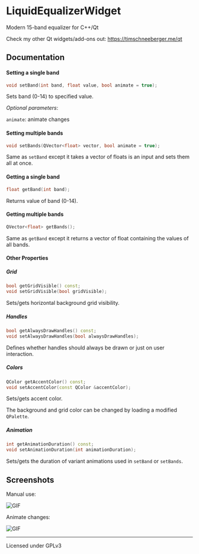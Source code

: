 # LiquidEqualizerWidget
Modern 15-band equalizer for C++/Qt

Check my other Qt widgets/add-ons out: <https://timschneeberger.me/qt>

## Documentation

#### Setting a single band

```c++
void setBand(int band, float value, bool animate = true);
```

Sets band (0-14) to specified value.

_Optional parameters_:

`animate`: animate changes

#### Setting multiple bands

```c++
void setBands(QVector<float> vector, bool animate = true);
```

Same as `setBand` except it takes a vector of floats is an input and sets them all at once.

#### Getting a single band

```c++
float getBand(int band);
```

Returns value of band (0-14).

#### Getting multiple bands

```c++
QVector<float> getBands();
```

Same as `getBand` except it returns a vector of float containing the values of all bands.

#### Other Properties

##### Grid

```c++
bool getGridVisible() const;
void setGridVisible(bool gridVisible);
```

Sets/gets horizontal background grid visibility.

##### Handles

```c++
bool getAlwaysDrawHandles() const;
void setAlwaysDrawHandles(bool alwaysDrawHandles);
```

Defines whether handles should always be drawn or just on user interaction.

##### Colors

```c++
QColor getAccentColor() const;
void setAccentColor(const QColor &accentColor);
```

Sets/gets accent color.

The background and grid color can be changed by loading a modified `QPalette`.

##### Animation

```c++
int getAnimationDuration() const;
void setAnimationDuration(int animationDuration);
```

Sets/gets the duration of variant animations used in `setBand` or `setBands`.


## Screenshots

Manual use:

![GIF](/screenshots/manual.gif)

Animate changes:

![GIF](/screenshots/animation.gif)

_______

Licensed under GPLv3

